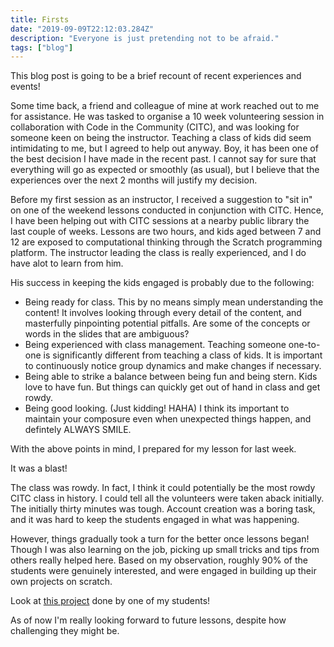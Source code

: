```yaml
---
title: Firsts
date: "2019-09-09T22:12:03.284Z"
description: "Everyone is just pretending not to be afraid."
tags: ["blog"]
---
```


This blog post is going to be a brief recount of recent experiences and events!

Some time back, a friend and colleague of mine at work reached out to me for assistance. He was tasked to organise a 10 week volunteering session in collaboration with Code in the Community (CITC), and was looking for someone keen on being the instructor. Teaching a class of kids did seem intimidating to me, but I agreed to help out anyway. Boy, it has been one of the best decision I have made in the recent past. I cannot say for sure that everything will go as expected or smoothly (as usual), but I believe that the experiences over the next 2 months will justify my decision.

Before my first session as an instructor, I received a suggestion to "sit in" on one of the weekend lessons conducted in conjunction with CITC. Hence, I have been helping out with CITC sessions at a nearby public library the last couple of weeks. Lessons are two hours, and kids aged between 7 and 12 are exposed to computational thinking through the Scratch programming platform. The instructor leading the class is really experienced, and I do have alot to learn from him. 

His success in keeping the kids engaged is probably due to the following:
* Being ready for class. This by no means simply mean understanding the content! It involves looking through every detail of the content, and masterfully pinpointing potential pitfalls. Are some of the concepts or words in the slides that are ambiguous?
* Being experienced with class management. Teaching someone one-to-one is significantly different from teaching a class of kids. It is important to continuously notice group dynamics and make changes if necessary.
* Being able to strike a balance between being fun and being stern. Kids love to have fun. But things can quickly get out of hand in class and get rowdy.
* Being good looking. (Just kidding! HAHA) I think its important to maintain your composure even when unexpected things happen, and defintely ALWAYS SMILE.

With the above points in mind, I prepared for my lesson for last week.

It was a blast!

The class was rowdy. In fact, I think it could potentially be the most rowdy CITC class in history. I could tell all the volunteers were taken aback initially. The initially thirty minutes was tough. Account creation was a boring task, and it was hard to keep the students engaged in what was happening.

However, things gradually took a turn for the better once lessons began! Though I was also learning on the job, picking up small tricks and tips from others really helped here. Based on my observation, roughly 90% of the students were genuinely interested, and were engaged in building up their own projects on scratch.

Look at [this project](https://scratch.mit.edu/projects/327301941/) done by one of my students! 

As of now I'm really looking forward to future lessons, despite how challenging they might be.
